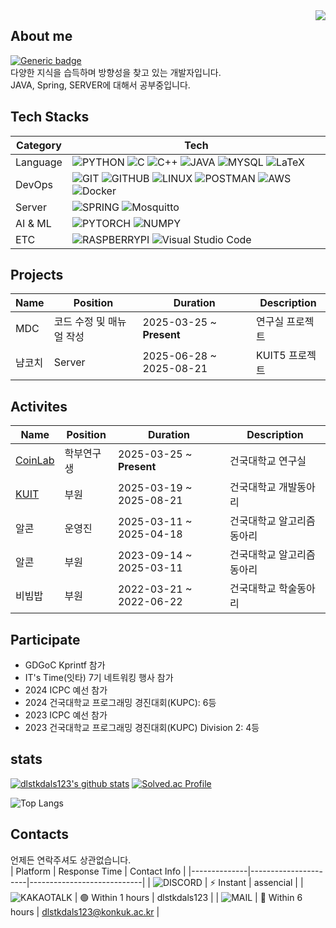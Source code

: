 <img align="right" src="https://img.shields.io/github/last-commit/dlstkdals123/dlstkdals123" />

## About me
[![Generic badge](https://img.shields.io/badge/Notion-%23000000.svg?style=for-the-badge&logo=notion&logoColor=white)](https://mica-feet-30d.notion.site/2099b7e646e780f289b1d087996f4a40?source=copy_link)  
다양한 지식을 습득하며 방향성을 찾고 있는 개발자입니다.  
JAVA, Spring, SERVER에 대해서 공부중입니다.  


## Tech Stacks
|Category|Tech|
|--------|----|
|Language|![PYTHON](https://img.shields.io/badge/Python-3776AB?style=for-the-badge&logo=python&logoColor=white) ![C](https://img.shields.io/badge/C-00599C?style=for-the-badge&logo=c&logoColor=white) ![C++](https://img.shields.io/badge/C%2B%2B-00599C?style=for-the-badge&logo=c%2B%2B&logoColor=white) ![JAVA](https://img.shields.io/badge/Java-ED8B00?style=for-the-badge&logo=openjdk&logoColor=white) ![MYSQL](https://img.shields.io/badge/MySQL-00000F?style=for-the-badge&logo=mysql&logoColor=white) ![LaTeX](https://img.shields.io/badge/LaTeX-008080?style=for-the-badge&logo=latex) |
|DevOps|![GIT](https://img.shields.io/badge/GIT-E44C30?style=for-the-badge&logo=git&logoColor=white) ![GITHUB](https://img.shields.io/badge/GitHub-100000?style=for-the-badge&logo=github&logoColor=white) ![LINUX](https://img.shields.io/badge/Linux-FCC624?style=for-the-badge&logo=linux&logoColor=black) ![POSTMAN](https://img.shields.io/badge/Postman-FF6C37?style=for-the-badge&logo=postman&logoColor=white) ![AWS](https://img.shields.io/badge/AWS-%23FF9900.svg?style=for-the-badge&logo=amazon-aws&logoColor=white) ![Docker](https://img.shields.io/badge/docker-%230db7ed.svg?style=for-the-badge&logo=docker&logoColor=white)|
|Server|![SPRING](https://img.shields.io/badge/Spring-6DB33F?style=for-the-badge&logo=spring&logoColor=white) ![Mosquitto](https://img.shields.io/badge/mosquitto-%233C5280.svg?style=for-the-badge&logo=eclipsemosquitto&logoColor=white)|
|AI & ML|![PYTORCH](https://img.shields.io/badge/PYTORCH-EE4C2C?style=for-the-badge&logo=pytorch&labelColor=white) ![NUMPY](https://img.shields.io/badge/NUMPY-013243?style=for-the-badge&logo=numpy)|
|ETC|![RASPBERRYPI](https://img.shields.io/badge/RASPBERRYPI-A22846?style=for-the-badge&logo=raspberrypi) ![Visual Studio Code](https://img.shields.io/badge/Visual%20Studio%20Code-0078d7.svg?style=for-the-badge&logo=visual-studio-code&logoColor=white)|

## Projects
|Name|Position|Duration|Description|
|----|--------|--------|-----------|
|MDC|코드 수정 및 매뉴얼 작성|2025-03-25 ~ **Present**|연구실 프로젝트|
|냠코치|Server|2025-06-28 ~ 2025-08-21|KUIT5 프로젝트|


## Activites
|Name|Position|Duration|Description|
|----|--------|--------|-----------|
|[CoinLab](http://coin.konkuk.ac.kr)|학부연구생|2025-03-25 ~ **Present**|건국대학교 연구실|
|[KUIT](https://github.com/Konkuk-KUIT)|부원|2025-03-19 ~ 2025-08-21|건국대학교 개발동아리|
|알콘|운영진|2025-03-11 ~ 2025-04-18|건국대학교 알고리즘동아리|
|알콘|부원|2023-09-14 ~ 2025-03-11|건국대학교 알고리즘동아리|
|비빔밥|부원|2022-03-21 ~ 2022-06-22|건국대학교 학술동아리|


## Participate
- GDGoC Kprintf 참가
- IT's Time(잇타) 7기 네트워킹 행사 참가
- 2024 ICPC 예선 참가
- 2024 건국대학교 프로그래밍 경진대회(KUPC): 6등
- 2023 ICPC 예선 참가
- 2023 건국대학교 프로그래밍 경진대회(KUPC) Division 2: 4등


## stats
[![dlstkdals123's github stats](https://github-readme-stats.vercel.app/api?username=dlstkdals123&theme=chartreuse-dark)](https://github.com/anuraghazra/github-readme-stats)
[![Solved.ac Profile](http://mazassumnida.wtf/api/v2/generate_badge?boj=dlstkdals123)](https://solved.ac/profile/dlstkdals123)  

![Top Langs](https://github-readme-stats.vercel.app/api/top-langs/?username=dlstkdals123&layout=compact)


## Contacts
언제든 연락주셔도 상관없습니다.  
| Platform     | Response Time        | Contact Info               |
|--------------|----------------------|----------------------------|
| ![DISCORD](https://img.shields.io/badge/DISCORD-5865F2?style=social&logo=discord)      | ⚡ Instant          | assencial                  |
| ![KAKAOTALK](https://img.shields.io/badge/KAKAOTALK-FFCD00?style=social&logo=kakaotalk)    | 🟢 Within 1 hours   | dlstkdals123               |
| ![MAIL](https://img.shields.io/badge/MAIL-EA4335?style=social&logo=gmail)         | 🔵 Within 6 hours     | dlstkdals123@konkuk.ac.kr  |
